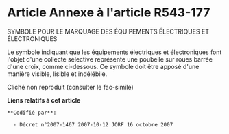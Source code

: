 # Article Annexe à l'article R543-177

SYMBOLE POUR LE MARQUAGE DES ÉQUIPEMENTS ÉLECTRIQUES ET ÉLECTRONIQUES 

Le symbole indiquant que les équipements électriques et électroniques font l'objet d'une collecte sélective représente une
poubelle sur roues barrée d'une croix, comme ci-dessous. Ce symbole doit être apposé d'une manière visible, lisible et
indélébile.

Cliché non reproduit (consulter le fac-similé)

**Liens relatifs à cet article**

	**Codifié par**:

	  - Décret n°2007-1467 2007-10-12 JORF 16 octobre 2007
